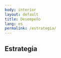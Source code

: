 ```yaml
---
body: interior
layout: default
title: Desempeño
lang: es
permalink: /estrategia/
---
```



<section class="principal">
  <div class="container container--small" data-header-control>
    <h1 class="tit-letter">Estrategia</h1>
  </div>
</section>

